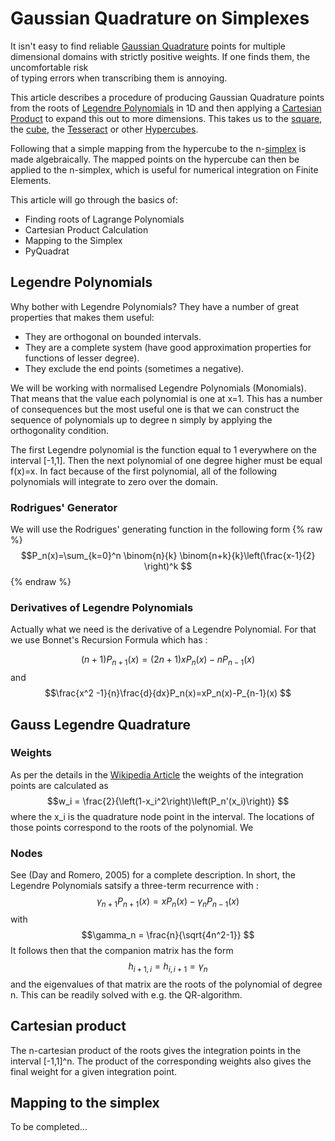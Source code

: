 # Gaussian Quadrature on Simplexes 

It isn't easy to find reliable [Gaussian Quadrature](https://en.wikipedia.org/wiki/Gaussian_quadrature) points 
for multiple dimensional domains with strictly positive weights.  If one finds them, the uncomfortable risk  
of typing errors when transcribing them is annoying. 

This article describes a procedure of producing Gaussian Quadrature points from the roots of 
[Legendre Polynomials](https://en.wikipedia.org/wiki/Legendre_polynomials) in 1D and then applying a 
[Cartesian Product](https://en.wikipedia.org/wiki/Cartesian_product) to expand this out to more dimensions. This
takes us to the [square](https://en.wikipedia.org/wiki/Square), the [cube](https://en.wikipedia.org/wiki/Cube),
the [Tesseract](https://en.wikipedia.org/wiki/Tesseract) or other [Hypercubes](https://en.wikipedia.org/wiki/Hypercube).

Following that a simple mapping from the hypercube to the n-[simplex](https://en.wikipedia.org/wiki/Simplex) is made 
algebraically.  The mapped points on the hypercube can then be applied to the n-simplex, which is useful for numerical
integration on Finite Elements.

This article will go through the basics of:
 - Finding roots of Lagrange Polynomials
 - Cartesian Product Calculation
 - Mapping to the Simplex
 - PyQuadrat
 
## Legendre Polynomials
Why bother with Legendre Polynomials? They have a number of great properties that makes them useful:
  * They are orthogonal on bounded intervals.
  * They are a complete system (have good approximation properties for functions of lesser degree).
  * They exclude the end points (sometimes a negative).
  
We will be working with normalised Legendre Polynomials (Monomials).  That means that the value each polynomial is one at x=1. 
This has a number of consequences but the most useful one is that we can construct the sequence of polynomials up to degree n 
simply by applying the orthogonality condition. 

The first Legendre polynomial is the function equal to 1 everywhere on the interval [-1,1]. Then the next polynomial of one degree
higher must be equal f(x)=x.  In fact because of the first polynomial, all of the following polynomials will integrate to zero over
the domain. 

### Rodrigues' Generator
We will use the Rodrigues' generating function in the following form
{% raw %}
$$P_n(x)=\sum_{k=0}^n \binom{n}{k} \binom{n+k}{k}\left(\frac{x-1}{2} \right)^k
$$
{% endraw %}

### Derivatives of Legendre Polynomials
Actually what we need is the derivative of a Legendre Polynomial.  For that we use Bonnet's Recursion Formula which has :

$$(n+1)P_{n+1}(x) = (2n+1)xP_n(x)-nP_{n-1}(x)
$$
and 
$$\frac{x^2 -1}{n}\frac{d}{dx}P_n(x)=xP_n(x)-P_{n-1}(x)
$$

## Gauss Legendre Quadrature
### Weights
As per the details in the [Wikipedia Article](https://en.wikipedia.org/wiki/Gaussian_quadrature#Gauss%E2%80%93Legendre_quadrature) 
the weights of the integration points are calculated as 
$$w_i = \frac{2}{\left(1-x_i^2\right)\left(P_n'(x_i)\right)}
$$
where the x_i is the quadrature node point in the interval. The locations of those points correspond to the roots of the polynomial. We 

### Nodes
See (Day and Romero, 2005) for a complete description.  In short, the Legendre Polynomials satsify a three-term recurrence with :
$$\gamma_{n+1}P_{n+1}(x)=xP_n(x)-\gamma_nP_{n-1}(x)
$$
with 
$$\gamma_n = \frac{n}{\sqrt{4n^2-1}}
$$
It follows then that the companion matrix has the form
$$h_{i+1,i}=h_{i,i+1}=\gamma_n 
$$
and the eigenvalues of that matrix are the roots of the polynomial of degree n. This can be readily solved with e.g. the QR-algorithm. 

## Cartesian product
The n-cartesian product of the roots gives the integration points in the interval [-1,1]^n. The product of the corresponding weights also gives the final weight for a given integration point. 

## Mapping to the simplex
To be completed...

